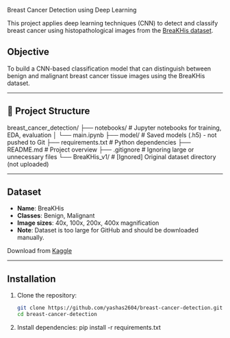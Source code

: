 Breast Cancer Detection using Deep Learning

This project applies deep learning techniques (CNN) to detect and classify breast cancer using histopathological images from the [BreaKHis dataset](https://www.kaggle.com/datasets/ambarish/breakhis).

##  Objective

To build a CNN-based classification model that can distinguish between benign and malignant breast cancer tissue images using the BreaKHis dataset.

---

## 📂 Project Structure

breast_cancer_detection/
├── notebooks/             # Jupyter notebooks for training, EDA, evaluation
│   └── main.ipynb
├── model/                 # Saved models (.h5) - not pushed to Git
├── requirements.txt       # Python dependencies
├── README.md              # Project overview
├── .gitignore             # Ignoring large or unnecessary files
└── BreaKHis_v1/           # [Ignored] Original dataset directory (not uploaded)

---

## Dataset

- **Name**: BreaKHis
- **Classes**: Benign, Malignant
- **Image sizes**: 40x, 100x, 200x, 400x magnification
- **Note**: Dataset is too large for GitHub and should be downloaded manually.

 Download from [Kaggle](https://www.kaggle.com/datasets/ambarish/breakhis)

---

## Installation

1. Clone the repository:
   ```bash
   git clone https://github.com/yashas2604/breast-cancer-detection.git
   cd breast-cancer-detection

2.	Install dependencies:
   pip install -r requirements.txt
